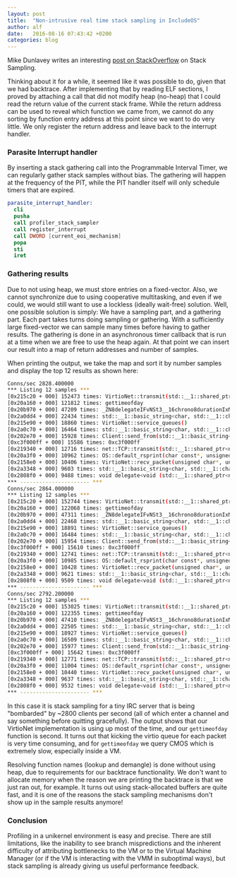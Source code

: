 ```yaml
---
layout: post
title:  "Non-intrusive real time stack sampling in IncludeOS"
author: alf
date:   2016-08-16 07:43:42 +0200
categories: blog
---
```

Mike Dunlavey writes an interesting [post on StackOverflow](http://stackoverflow.com/questions/375913/what-can-i-use-to-profile-c-code-in-linux/378024#378024) on Stack Sampling.

Thinking about it for a while, it seemed like it was possible to do, given that we had backtrace. After implementing that by reading ELF sections, I proved by attaching a call that did not modify heap (no-heap) that I could read the return value of the current stack frame. While the return address can be used to reveal which function we came from, we cannot do any sorting by function entry address at this point since we want to do very little. We only register the return address and leave back to the interrupt handler.

### Parasite Interrupt handler

By inserting a stack gathering call into the Programmable Interval Timer, we can regularly gather stack samples without bias. The gathering will happen at the frequency of the PIT, while the PIT handler itself will only schedule timers that are expired.

```nasm
parasite_interrupt_handler:
  cli
  pusha
  call profiler_stack_sampler
  call register_interrupt
  call DWORD [current_eoi_mechanism]
  popa
  sti
  iret
```

### Gathering results

Due to not using heap, we must store entries on a fixed-vector. Also, we cannot synchronize due to using cooperative multitasking, and even if we could, we would still want to use a lockless (ideally wait-free) solution. Well, one possible solution is simply: We have a sampling part, and a gathering part. Each part takes turns doing sampling or gathering. With a sufficiently large fixed-vector we can sample many times before having to gather results. The gathering is done in an asynchronous timer callback that is run at a time when we are free to use the heap again. At that point we can insert our result into a map of return addresses and number of samples.

When printing the output, we take the map and sort it by number samples and display the top 12 results as shown here:

```sh
Conns/sec 2828.400000
*** Listing 12 samples ***
[0x215c20 + 000] 152473 times: VirtioNet::transmit(std::__1::shared_ptr<net::Packet>)
[0x20a160 + 000] 121812 times: gettimeofday
[0x20b970 + 000] 47209 times: _ZN8delegateIFvNSt3__16chrono8durationIxNS0_5ratioILx1ELx1000000EEEEEEE12functor_stubIZN2OS5startEjjE3$_0EENS0_9enable_ifIXntoocvNS7_14is_member_pairIT_EEilEcvNS7_20is_const_member_pairISD_EEilEEvE4typeEPvOS5_
[0x2a0dd4 + 000] 22434 times: std::__1::basic_string<char, std::__1::char_traits<char>, std::__1::allocator<char> >::__grow_by_and_replace(unsigned int, unsigned int, unsigned int, unsigned int, unsigned int, unsigned int, char const*)
[0x215e90 + 000] 18860 times: VirtioNet::service_queues()
[0x2a0c70 + 000] 16464 times: std::__1::basic_string<char, std::__1::char_traits<char>, std::__1::allocator<char> >::append(char const*, unsigned int)
[0x202e70 + 000] 15928 times: Client::send_from(std::__1::basic_string<char, std::__1::char_traits<char>, std::__1::allocator<char> > const&, unsigned short, std::__1::basic_string<char, std::__1::char_traits<char>, std::__1::allocator<char> > const&)
[0xc3f000ff + 000] 15586 times: 0xc3f000ff
[0x219340 + 000] 12716 times: net::TCP::transmit(std::__1::shared_ptr<net::tcp::Packet>)
[0x20a3f0 + 000] 10962 times: OS::default_rsprint(char const*, unsigned int)
[0x2158e0 + 000] 10406 times: VirtioNet::recv_packet(unsigned char*, unsigned short)
[0x2a3348 + 000] 9603 times: std::__1::basic_string<char, std::__1::char_traits<char>, std::__1::allocator<char> >::__init(char const*, unsigned int, unsigned int)
[0x2808f0 + 000] 9488 times: void delegate<void (std::__1::shared_ptr<net::Packet>)>::method_stub<net::Arp, &(net::Arp::transmit(std::__1::shared_ptr<net::Packet>))>(void*, std::__1::shared_ptr<net::Packet>&&)
*** ---------------------- ***
Conns/sec 2864.000000
*** Listing 12 samples ***
[0x215c20 + 000] 152744 times: VirtioNet::transmit(std::__1::shared_ptr<net::Packet>)
[0x20a160 + 000] 122068 times: gettimeofday
[0x20b970 + 000] 47311 times: _ZN8delegateIFvNSt3__16chrono8durationIxNS0_5ratioILx1ELx1000000EEEEEEE12functor_stubIZN2OS5startEjjE3$_0EENS0_9enable_ifIXntoocvNS7_14is_member_pairIT_EEilEcvNS7_20is_const_member_pairISD_EEilEEvE4typeEPvOS5_
[0x2a0dd4 + 000] 22468 times: std::__1::basic_string<char, std::__1::char_traits<char>, std::__1::allocator<char> >::__grow_by_and_replace(unsigned int, unsigned int, unsigned int, unsigned int, unsigned int, unsigned int, char const*)
[0x215e90 + 000] 18891 times: VirtioNet::service_queues()
[0x2a0c70 + 000] 16484 times: std::__1::basic_string<char, std::__1::char_traits<char>, std::__1::allocator<char> >::append(char const*, unsigned int)
[0x202e70 + 000] 15954 times: Client::send_from(std::__1::basic_string<char, std::__1::char_traits<char>, std::__1::allocator<char> > const&, unsigned short, std::__1::basic_string<char, std::__1::char_traits<char>, std::__1::allocator<char> > const&)
[0xc3f000ff + 000] 15610 times: 0xc3f000ff
[0x219340 + 000] 12741 times: net::TCP::transmit(std::__1::shared_ptr<net::tcp::Packet>)
[0x20a3f0 + 000] 10985 times: OS::default_rsprint(char const*, unsigned int)
[0x2158e0 + 000] 10428 times: VirtioNet::recv_packet(unsigned char*, unsigned short)
[0x2a3348 + 000] 9621 times: std::__1::basic_string<char, std::__1::char_traits<char>, std::__1::allocator<char> >::__init(char const*, unsigned int, unsigned int)
[0x2808f0 + 000] 9509 times: void delegate<void (std::__1::shared_ptr<net::Packet>)>::method_stub<net::Arp, &(net::Arp::transmit(std::__1::shared_ptr<net::Packet>))>(void*, std::__1::shared_ptr<net::Packet>&&)
*** ---------------------- ***
Conns/sec 2792.200000
*** Listing 12 samples ***
[0x215c20 + 000] 153025 times: VirtioNet::transmit(std::__1::shared_ptr<net::Packet>)
[0x20a160 + 000] 122355 times: gettimeofday
[0x20b970 + 000] 47410 times: _ZN8delegateIFvNSt3__16chrono8durationIxNS0_5ratioILx1ELx1000000EEEEEEE12functor_stubIZN2OS5startEjjE3$_0EENS0_9enable_ifIXntoocvNS7_14is_member_pairIT_EEilEcvNS7_20is_const_member_pairISD_EEilEEvE4typeEPvOS5_
[0x2a0dd4 + 000] 22505 times: std::__1::basic_string<char, std::__1::char_traits<char>, std::__1::allocator<char> >::__grow_by_and_replace(unsigned int, unsigned int, unsigned int, unsigned int, unsigned int, unsigned int, char const*)
[0x215e90 + 000] 18927 times: VirtioNet::service_queues()
[0x2a0c70 + 000] 16509 times: std::__1::basic_string<char, std::__1::char_traits<char>, std::__1::allocator<char> >::append(char const*, unsigned int)
[0x202e70 + 000] 15977 times: Client::send_from(std::__1::basic_string<char, std::__1::char_traits<char>, std::__1::allocator<char> > const&, unsigned short, std::__1::basic_string<char, std::__1::char_traits<char>, std::__1::allocator<char> > const&)
[0xc3f000ff + 000] 15642 times: 0xc3f000ff
[0x219340 + 000] 12771 times: net::TCP::transmit(std::__1::shared_ptr<net::tcp::Packet>)
[0x20a3f0 + 000] 11004 times: OS::default_rsprint(char const*, unsigned int)
[0x2158e0 + 000] 10440 times: VirtioNet::recv_packet(unsigned char*, unsigned short)
[0x2a3348 + 000] 9637 times: std::__1::basic_string<char, std::__1::char_traits<char>, std::__1::allocator<char> >::__init(char const*, unsigned int, unsigned int)
[0x2808f0 + 000] 9532 times: void delegate<void (std::__1::shared_ptr<net::Packet>)>::method_stub<net::Arp, &(net::Arp::transmit(std::__1::shared_ptr<net::Packet>))>(void*, std::__1::shared_ptr<net::Packet>&&)
*** ---------------------- ***
```
In this case it is stack sampling for a tiny IRC server that is being "bombarded" by ~2800 clients per second (all of which enter a channel and say something before quitting gracefully). The output shows that our VirtioNet implementation is using up most of the time, and our `gettimeofday` function is second. It turns out that kicking the virtio queue for each packet is very time consuming, and for `gettimeofday` we query CMOS which is extremely slow, especially inside a VM.

Resolving function names (lookup and demangle) is done without using heap, due to requirements for our backtrace functionality. We don't want to allocate memory when the reason we are printing the backtrace is that we just ran out, for example. It turns out using stack-allocated buffers are quite fast, and it is one of the reasons the stack sampling mechanisms don't show up in the sample results anymore!

### Conclusion

Profiling in a unikernel environment is easy and precise. There are still limitations, like the inability to see branch mispredictions and the inherent difficulty of attributing bottlenecks to the VM or to the Virtual Machine Manager (or if the VM is interacting with the VMM in suboptimal ways), but stack sampling is already giving us useful performance feedback.
